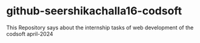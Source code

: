 # github-seershikachalla16-codsoft
This Repository says about the internship tasks of web development of the codsoft april-2024
